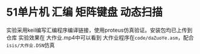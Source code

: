 # 51单片机 汇编 矩阵键盘 动态扫描
实验采用keil编写汇编程序编译链接，使用proteus仿真验证。安装包均已上传到仓库
实验效果在 大作业.mp4中可以看到
大作业程序在```code/daZuoYe.asm```，配合```isis/大作业.DSN```仿真

